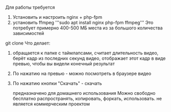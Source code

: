 Для работы требуется
1. Установить и настроить nginx + php-fpm
2. установить ffmpeg
 '''sudo apt install nginx php-fpm ffmpeg'''
Это потребует примерно 400-500 МБ места из за большого количества зависимостей

git clone 
Что делает: 
1. обращается к папке с таймлапсами, считает длительность видео, берёт кадр из последних секунд видео, отображает этот кадр в виде превью, чтобы вы видели конечный результат
2. По нажатию на превью - можно посмотреть в браузере видео
3. По нажатию кнопки "Скачать" - скачать

   предназначено для домашнего использования
   Можно свободно бесплатно распространять, копировать, форкать, использовать. не является коммерческим проектом
